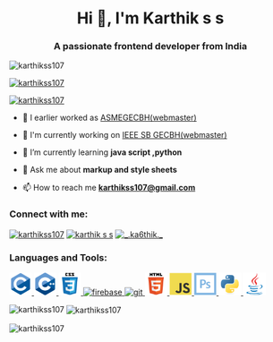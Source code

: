 <h1 align="center">Hi 👋, I'm Karthik s s</h1>
<h3 align="center">A passionate frontend developer from India</h3>

<p align="left"> <img src="https://komarev.com/ghpvc/?username=karthikss107&label=Profile%20views&color=0e75b6&style=flat" alt="karthikss107" /> </p>

<p align="left"> <a href="https://github.com/ryo-ma/github-profile-trophy"><img src="https://github-profile-trophy.vercel.app/?username=karthikss107" alt="karthikss107" /></a> </p>

<p align="left"> <a href="https://twitter.com/karthikss107" target="blank"><img src="https://img.shields.io/twitter/follow/karthikss107?logo=twitter&style=for-the-badge" alt="karthikss107" /></a> </p>

- 🔭 I earlier worked as [ASMEGECBH(webmaster)](https://asmegecbh.in/)

- 🔭  I'm currently working on [IEEE SB GECBH(webmaster)](https://www.ieeegecbh.org/)

- 🌱 I’m currently learning **java script ,python**

- 💬 Ask me about **markup and style sheets**

- 📫 How to reach me **karthikss107@gmail.com**

<h3 align="left">Connect with me:</h3>
<p align="left">
<a href="https://twitter.com/karthikss107" target="blank"><img align="center" src="https://raw.githubusercontent.com/rahuldkjain/github-profile-readme-generator/master/src/images/icons/Social/twitter.svg" alt="karthikss107" height="30" width="40" /></a>
<a href="https://linkedin.com/in/karthik s s" target="blank"><img align="center" src="https://raw.githubusercontent.com/rahuldkjain/github-profile-readme-generator/master/src/images/icons/Social/linked-in-alt.svg" alt="karthik s s" height="30" width="40" /></a>
<a href="https://instagram.com/_.ka6thik._" target="blank"><img align="center" src="https://raw.githubusercontent.com/rahuldkjain/github-profile-readme-generator/master/src/images/icons/Social/instagram.svg" alt="_.ka6thik._" height="30" width="40" /></a>
</p>

<h3 align="left">Languages and Tools:</h3>
<p align="left"> <a href="https://www.cprogramming.com/" target="_blank" rel="noreferrer"> <img src="https://raw.githubusercontent.com/devicons/devicon/master/icons/c/c-original.svg" alt="c" width="40" height="40"/> </a> <a href="https://www.w3schools.com/cpp/" target="_blank" rel="noreferrer"> <img src="https://raw.githubusercontent.com/devicons/devicon/master/icons/cplusplus/cplusplus-original.svg" alt="cplusplus" width="40" height="40"/> </a> <a href="https://www.w3schools.com/css/" target="_blank" rel="noreferrer"> <img src="https://raw.githubusercontent.com/devicons/devicon/master/icons/css3/css3-original-wordmark.svg" alt="css3" width="40" height="40"/> </a> <a href="https://firebase.google.com/" target="_blank" rel="noreferrer"> <img src="https://www.vectorlogo.zone/logos/firebase/firebase-icon.svg" alt="firebase" width="40" height="40"/> </a> <a href="https://git-scm.com/" target="_blank" rel="noreferrer"> <img src="https://www.vectorlogo.zone/logos/git-scm/git-scm-icon.svg" alt="git" width="40" height="40"/> </a> <a href="https://www.w3.org/html/" target="_blank" rel="noreferrer"> <img src="https://raw.githubusercontent.com/devicons/devicon/master/icons/html5/html5-original-wordmark.svg" alt="html5" width="40" height="40"/> </a> <a href="https://developer.mozilla.org/en-US/docs/Web/JavaScript" target="_blank" rel="noreferrer"> <img src="https://raw.githubusercontent.com/devicons/devicon/master/icons/javascript/javascript-original.svg" alt="javascript" width="40" height="40"/> </a> <a href="https://www.photoshop.com/en" target="_blank" rel="noreferrer"> <img src="https://raw.githubusercontent.com/devicons/devicon/master/icons/photoshop/photoshop-line.svg" alt="photoshop" width="40" height="40"/> </a> <a href="https://www.python.org" target="_blank" rel="noreferrer"> <img src="https://raw.githubusercontent.com/devicons/devicon/master/icons/python/python-original.svg" alt="python" width="40" height="40"/> <img src="https://raw.githubusercontent.com/devicons/devicon/master/icons/java/java-original.svg" alt="python" width="40" height="40"/></a> </p>

<p><img align="left" src="https://github-readme-stats.vercel.app/api/top-langs?username=karthikss107&show_icons=true&locale=en&layout=compact" alt="karthikss107" /></p>

<p>&nbsp;<img align="center" src="https://github-readme-stats.vercel.app/api?username=karthikss107&show_icons=true&locale=en" alt="karthikss107" /></p>

<p><img align="center" src="https://github-readme-streak-stats.herokuapp.com/?user=karthikss107&" alt="karthikss107" /></p>

